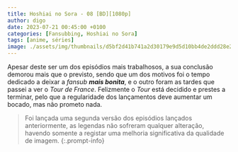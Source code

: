 ```yaml
---
title: Hoshiai no Sora - 08 [BD][1080p]
author: digo
date: 2023-07-21 00:45:00 +0100
categories: [Fansubbing, Hoshiai no Sora] 
tags: [anime, séries]
image: ./assets/img/thumbnails/d5bf2d41b741a2d30179e9d5d10bb4de2ddd28e2.jpeg
---
```


Apesar deste ser um dos episódios mais trabalhosos, a sua conclusão demorou mais que o previsto, sendo que um dos motivos foi o tempo dedicado a deixar a *fansub* ***mais bonita***, e o outro foram as tardes que passei a ver o *Tour de France*. Felizmente o *Tour* está decidido e prestes a terminar, pelo que a regularidade dos lançamentos deve aumentar um bocado, mas não prometo nada.

> Foi lançada uma segunda versão dos episódios lançados anteriormente, as legendas não sofreram qualquer alteração, havendo somente a registar uma melhoria significativa da qualidade de imagem.
{:.prompt-info}